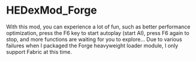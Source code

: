 # HEDexMod_Forge
With this mod, you can experience a lot of fun, such as better performance optimization, press the F6 key to start autoplay (start AI), press F6 again to stop, and more functions are waiting for you to explore... Due to various failures when I packaged the Forge heavyweight loader module, I only support Fabric at this time. 

